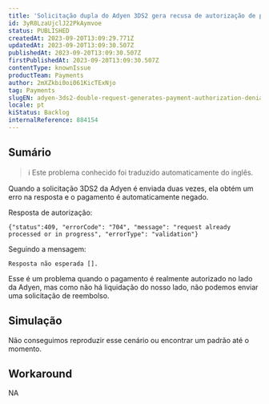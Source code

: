 ```yaml
---
title: 'Solicitação dupla do Adyen 3DS2 gera recusa de autorização de pagamento'
id: 3yR8LzaUjclJ22PkAymvoe
status: PUBLISHED
createdAt: 2023-09-20T13:09:29.771Z
updatedAt: 2023-09-20T13:09:30.507Z
publishedAt: 2023-09-20T13:09:30.507Z
firstPublishedAt: 2023-09-20T13:09:30.507Z
contentType: knownIssue
productTeam: Payments
author: 2mXZkbi0oi061KicTExNjo
tag: Payments
slugEN: adyen-3ds2-double-request-generates-payment-authorization-denial
locale: pt
kiStatus: Backlog
internalReference: 884154
---
```


## Sumário

>ℹ️ Este problema conhecido foi traduzido automaticamente do inglês.


Quando a solicitação 3DS2 da Adyen é enviada duas vezes, ela obtém um erro na resposta e o pagamento é automaticamente negado.

Resposta de autorização:

`{"status":409, "errorCode": "704", "message": "request already processed or in progress", "errorType": "validation"}`

Seguindo a mensagem:

`Resposta não esperada [].`

Esse é um problema quando o pagamento é realmente autorizado no lado da Adyen, mas como não há liquidação do nosso lado, não podemos enviar uma solicitação de reembolso.

## Simulação


Não conseguimos reproduzir esse cenário ou encontrar um padrão até o momento.



## Workaround


NA




